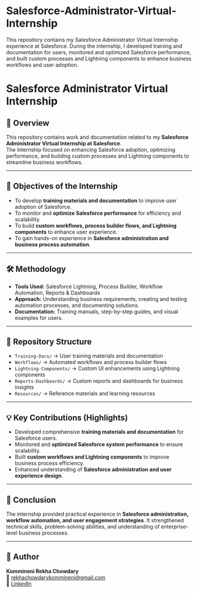 # Salesforce-Administrator-Virtual-Internship
This repository contains my Salesforce Administrator Virtual Internship experience at Salesforce. During the internship, I developed training and documentation for users, monitored and optimized Salesforce performance, and built custom processes and Lightning components to enhance business workflows and user adoption.
# Salesforce Administrator Virtual Internship

## 📖 Overview
This repository contains work and documentation related to my **Salesforce Administrator Virtual Internship at Salesforce**.  
The internship focused on enhancing Salesforce adoption, optimizing performance, and building custom processes and Lightning components to streamline business workflows.

---

## 🎯 Objectives of the Internship
- To develop **training materials and documentation** to improve user adoption of Salesforce.  
- To monitor and **optimize Salesforce performance** for efficiency and scalability.  
- To build **custom workflows, process builder flows, and Lightning components** to enhance user experience.  
- To gain hands-on experience in **Salesforce administration and business process automation**.

---

## 🛠️ Methodology
- **Tools Used:** Salesforce Lightning, Process Builder, Workflow Automation, Reports & Dashboards  
- **Approach:** Understanding business requirements, creating and testing automation processes, and documenting solutions.  
- **Documentation:** Training manuals, step-by-step guides, and visual examples for users.

---

## 📂 Repository Structure
- `Training-Docs/` → User training materials and documentation  
- `Workflows/` → Automated workflows and process builder flows  
- `Lightning-Components/` → Custom UI enhancements using Lightning components  
- `Reports-Dashboards/` → Custom reports and dashboards for business insights  
- `Resources/` → Reference materials and learning resources  

---

## 💡 Key Contributions (Highlights)
- Developed comprehensive **training materials and documentation** for Salesforce users.  
- Monitored and **optimized Salesforce system performance** to ensure scalability.  
- Built **custom workflows and Lightning components** to improve business process efficiency.  
- Enhanced understanding of **Salesforce administration and user experience design**.

---

## 📌 Conclusion
The internship provided practical experience in **Salesforce administration, workflow automation, and user engagement strategies**. It strengthened technical skills, problem-solving abilities, and understanding of enterprise-level business processes.

---

## 👤 Author
**Kommineni Rekha Chowdary**  
📧 rekhachowdarykommineni@gmail.com  
🔗 [LinkedIn](https://www.linkedin.com/in/kommineni-rekha-chowdary)  

